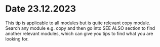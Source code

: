 # Date 23.12.2023

This tip is applicable to all modules but is quite relevant copy module.
Search any module e.g. copy and then go into SEE ALSO section to find another relevant modules,
which can give you tips to find what you are looking for.
